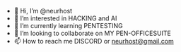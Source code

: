 - 👋 Hi, I’m @neurhost
- 👀 I’m interested in HACKING and AI
- 🌱 I’m currently learning PENTESTING
- 💞️ I’m looking to collaborate on MY PEN-OFFICESUITE
- 📫 How to reach me DISCORD or neurhost@gmail.com

<!---
neurhost/neurhost is a ✨ special ✨ repository because its `README.md` (this file) appears on your GitHub profile.
You can click the Preview link to take a look at your changes.
--->
